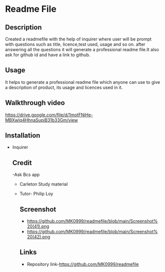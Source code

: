 # Readme File

## Description
Created a readmefile with the help of inquirer where user will be prompt with questions such as title, licence,test used, usage and so on. after answering all the questions it will generate a professional readme file.It also ask for github id and have a link to github.

## Usage
It helps to generate a professional readme file which anyone can use to give a description of product, its usage and licences used in it.
## Walkthrough video

https://drive.google.com/file/d/1motFNjHe-MBXwIq4HhnaSupiB31b33Gm/view

## Installation
- Inquirer
  ## Credit
  -Ask Bcs app
  - Carleton Study material
  - Tutor- Philip Loy
    ## Screenshot
     - https://github.com/MK0999/readmefile/blob/main/Screenshot%20(41).png
     - https://github.com/MK0999/readmefile/blob/main/Screenshot%20(42).png
    

    ## Links
    - Repository link-https://github.com/MK0999/readmefile
  
  
